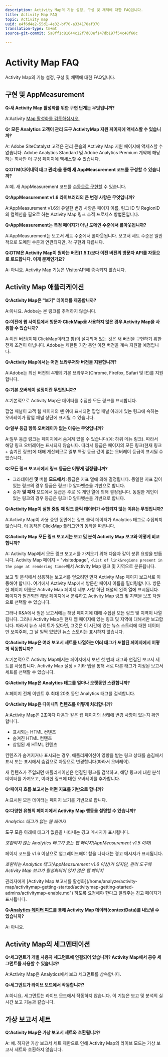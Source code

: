 ```yaml
---
description: Activity Map의 기능 설정, 구성 및 채택에 대한 FAQ입니다.
title: Activity Map FAQ
topic: Activity map
uuid: e4f6d4e2-55d1-4e32-bf70-a334178af370
translation-type: tm+mt
source-git-commit: 5a8ff1c81644c12f7d00ef147db197f54c48f60c

---
```



# Activity Map FAQ

Activity Map의 기능 설정, 구성 및 채택에 대한 FAQ입니다.

## 구현 및 AppMeasurement

**Q:새 Activity Map 활성화를 위한 구현 단계는 무엇입니까?**

A:Activity [Map 활성화를 검토하십시오.](/help/analyze/activity-map/activitymap-getting-started/activitymap-getting-started-admins/activitymap-enable.md)

**Q: 모든 Analytics 고객이 관리 도구 ActivityMap 지원 페이지에 액세스할 수 있습니까?**

A: Adobe SiteCatalyst 고객은 관리 콘솔의 Activity Map 지원 페이지에 액세스할 수 없습니다. Adobe Analytics Standard 및 Adobe Analytics Premium 계약에 해당하는 회사만 이 구성 페이지에 액세스할 수 있습니다.

**Q:DTM(다이내믹 태그 관리)을 통해 새 AppMeasurement 코드를 구성할 수 있습니까?**

A:예. 새 AppMeasurement 코드를 [수동으로 구현할](https://marketing.adobe.com/resources/help/en_US/dtm/analytics_dtm.html) 수 있습니다.

**Q:AppMeasurement v1.6 라이브러리의 큰 변경 사항은 무엇입니까?**

A:AppMeasurement v1.6의 유일한 변경 사항은 페이지 이름, 링크 ID 및 RegionID의 컬렉션을 필요로 하는 Activity Map 링크 추적 프로세스 방법론입니다.

**Q:AppMeasurement는 특정 페이지가 아닌 도메인 수준에서 롤아웃됩니까?**

A:AppMeasurement는 보고서 세트 수준에서 롤아웃됩니다. 보고서 세트 수준은 일반적으로 도메인 수준과 연관되지만, 각 구현과 다릅니다.

**Q:DTM은 Activity Map이 원하는 버전(1.5.1)보다 이전 버전의 방문자 API를 자동으로 로드합니다. 이게 문제인가요?**

A: 아니요. Activity Map 기능은 VisitorAPI에 종속되지 않습니다.

## Activity Map 애플리케이션

<!--**Q: How does Activity Map support Single-Page Applications (SPA)?**

A: 

* Every few seconds, Activity Map scans the web page, looking for changes to the page. ActivityMap finds new content on the page without needing a new page load, but this new content is always attributed to the first pageName found when the page loaded.

* Activity Map checks to see if the visibility of links that it knows about has changed. If a change in visibility is found, then the [Links On Page](/help/analyze/activity-map/activitymap-links-report.md) table's Present column for that link updates with **[!UICONTROL Displayed]** or **[!UICONTROL Hidden]**.

* When user interaction creates new content, any new elements that are found by AppMeasurement to be a link will be added to the **[!UICONTROL Links On Page]** table. Activity Map sends a new data request that includes these new links. The new links should appear in the **[!UICONTROL Links On Page]** table when the data request is handled by the UI.-->

**Q:Activity Map은 &quot;보기&quot; 데이터를 제공합니까?**

A:아니요. Adobe는 본 링크를 추적하지 않습니다.

**Q:이전에 웹 사이트에서 방문자 ClickMap을 사용하지 않은 경우 Activity Map을 사용할 수 있습니까?**

A:이전 버전(이제 ClickMap이라고 함)이 설치되어 있는 것은 새 버전을 구현하기 위한 전제 조건이 아닙니다. Adobe는 제한된 기간 동안 이전 버전을 계속 지원할 예정입니다.

**Q:Activity Map에서는 어떤 브라우저와 버전을 지원합니까?**

A:Adobe는 최신 버전의 4개의 기본 브라우저(Chrome, Firefox, Safari 및 IE)를 지원합니다.

**Q:기본 오버레이 설정이란 무엇입니까?**

A:기본적으로 Activity Map은 데이터를 수집한 모든 링크를 표시합니다.

팝업 패널이 고객 웹 페이지의 맨 위에 표시되면 팝업 패널 아래에 있는 링크에 속하는 오버레이가 팝업 패널 상단에 표시될 수 있습니다.

**Q:일부 등급 항목 오버레이가 없는 이유는 무엇입니까?**

A:일부 등급 링크는 페이지에서 숨겨져 있을 수 있습니다(예: 하위 메뉴 링크). 따라서 해당 링크 오버레이는 표시되지 않습니다. 따라서 등급은 페이지의 모든 링크(현재 링크 + 숨겨진 링크)에 대해 계산되므로 일부 특정 등급 값이 없는 오버레이 등급이 표시될 수 있습니다.

**Q:모든 링크 보고서에서 링크 등급은 어떻게 결정됩니까?**

* 그라데이션 **및** 버블 **모드에서** :등급은 지표 열에 의해 결정됩니다. 동일한 지표 값이 있는 링크의 경우 등급은 링크 ID 알파벳순을 기반으로 합니다.
* 승자 **및 패자** 모드에서 등급은 주로 % 게인 열에 의해 결정됩니다. 동일한 게인이 있는 링크의 경우 등급은 링크 ID 알파벳순을 기반으로 합니다.

**Q:Activity Map이 실행 중일 때 링크 클릭 데이터가 수집되지 않는 이유는 무엇입니까?**

A:Activity Map이 사용 중인 동안에는 링크 클릭 데이터가 Analytics 태그로 수집되지 않습니다. 이 동작은 ClickMap 플러그인의 동작을 따릅니다.

**Q:Activity Map 모든 링크 보고서는 보고 및 분석 Activity Map 보고와 어떻게 비교합니까?**

A: Activity Map에서 모든 링크 보고서를 가져오기 위해 다음과 같이 분류 요청을 만듭니다. Activity Map 페이지 = &quot;visitedpage&quot;, `<list of link&regions present in the page at rendering time>`에서 Activity Map 링크 및 지역으로 분류됩니다.

보고 및 분석에서 상응하는 보고서를 얻으려면 먼저 Activity Map 페이지 보고서로 이동해야 합니다. 여기에서 Activity Map에서 방문한 페이지 이름을 필터링합니다. 방문한 페이지 이름은 Activity Map 페이지 세부 사항 하단 패널의 왼쪽 열에 표시됩니다. 페이지가 발견되면 해당 페이지에서 분류하고 Activity Map 링크 및 지역을 보조 차원으로 선택할 수 있습니다.

그러나 R&amp;A에서 얻은 보고서에는 해당 페이지에 대해 수집된 모든 링크 및 지역이 나열됩니다. 그러나 Activity Map은 현재 웹 페이지에 있는 링크 및 지역에 대해서만 보고합니다. 따라서 뉴스 사이트가 있다면, 그것은 이 시간에 있는 뉴스 스토리에 대한 데이터만 보여주며, 그 날 일찍 있었던 뉴스 스토리는 표시하지 않습니다.

**Q:Activity Map은 여러 보고서 세트를 나열하는 여러 태그가 포함된 페이지에서 어떻게 작동합니까?**

A:기본적으로 Activity Map에서는 페이지에서 보낸 첫 번째 태그와 연결된 보고서 세트를 사용합니다. Activity Map 설정 > 기타 탭을 통해 서로 다른 태그가 지정된 보고서 세트를 선택할 수 있습니다.

**Q:Activity Map은 Analytics 태그를 얼마나 오랫동안 스캔합니까?**

A:페이지 전체 이벤트 후 최대 20초 동안 Analytics 태그를 검색합니다.

**Q:Activity Map은 다이내믹 컨텐츠를 어떻게 처리합니까?**

A:Activity Map은 2초마다 다음과 같은 웹 페이지의 상태에 변경 사항이 있는지 확인합니다.

* 표시되는 HTML 컨텐츠
* 숨겨진 HTML 컨텐츠
* 삽입된 새 HTML 컨텐츠

컨텐츠가 숨겨지거나 표시되는 경우, 애플리케이션이 영향을 받는 링크 상태를 숨김에서 표시 또는 표시에서 숨김으로 자동으로 변경합니다(따라서 오버레이).

새 컨텐츠가 주입되면 애플리케이션은 연결된 링크를 검색하고, 해당 링크에 대한 분석 데이터를 가져오고, 이러한 링크에 대한 오버레이를 추가합니다.

**Q:페이지 흐름 보고서는 어떤 지표를 기반으로 합니까?**

A:표시된 모든 데이터는 페이지 보기를 기반으로 합니다.

**Q:다양한 유형의 페이지에서 Activity Map 행동을 설명할 수 있습니까?**

*Analytics 태그가 없는 웹 페이지*

도구 모음 아래에 태그가 없음을 나타내는 경고 메시지가 표시됩니다.

*호환되지 않는 Analytics 태그가 있는 웹 페이지(AppMeasurement v1.5 이하)*

페이지 코드를 v1.6 이상으로 업그레이드해야 함을 나타내는 경고 메시지가 표시됩니다.

*호환하는 Analytics 태그(AppMeasurement v1.6 이상)가 있지만, 관리 도구에 Activity Map 보고가 활성화되어 있지 않은 웹 페이지*

관리자에게 \[Activity Map 보고서를 활성화\](/home/analyze/activity-map/activitymap-getting-started/activitymap-getting-started-admins/activitymap-enable.md&quot;) 하도록 요청해야 한다고 알려주는 경고 페이지가 표시됩니다.

**Q:[Analytics 데이터 피드](https://docs.adobe.com/content/help/en/analytics/export/analytics-data-feed/data-feed-overview.html)를 통해 Activity Map 데이터(contextData)를 내보낼 수 있습니까?**

A: 아니요.

## Activity Map의 세그멘테이션

**Q:세그먼트가 개별 사용자 세그먼트에 연결되어 있습니까? Activity Map에서 공유 세그먼트를 사용할 수 있습니까?**

A:Activity Map은 Analytics에서 보고 세그먼트를 상속합니다.

**Q:세그먼트가 라이브 모드에서 작동합니까?**

A:아니요. 세그먼트는 라이브 모드에서 작동하지 않습니다. 이 기능은 보고 및 분석의 실시간 보고 기능과 같습니다.

## 가상 보고서 세트

**Q:Activity Map은 가상 보고서 세트와 호환됩니까?**

A: 예. 하지만 가상 보고서 세트 제한으로 인해 Activity Map의 라이브 모드는 가상 보고서 세트와 호환하지 않습니다.
